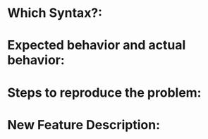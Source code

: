 # Which Syntax?:

# Expected behavior and actual behavior:

# Steps to reproduce the problem:

# New Feature Description:
